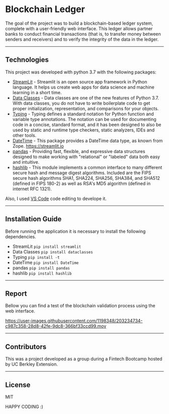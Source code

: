 # Blockchain Ledger

The goal of the project was to build a blockchain-based ledger system, complete with a user-friendly web interface. This ledger allows partner banks to conduct financial transactions (that is, to transfer money between senders and receivers) and to verify the integrity of the data in the ledger.

---

## Technologies

This project was developed with python 3.7 with the following packages:

* [StreamLit](https://streamlit.io) - Streamlit is an open source app framework in Python language. It helps us create web apps for data science and machine learning in a short time.
* [Data Classes](https://github.com/ericvsmith/dataclasses) - Data classes are one of the new features of Python 3.7. With data classes, you do not have to write boilerplate code to get proper initialization, representation, and comparisons for your objects.
* [Typing](https://pypi.org/project/typing/) - Typing defines a standard notation for Python function and variable type annotations. The notation can be used for documenting code in a concise, standard format, and it has been designed to also be used by static and runtime type checkers, static analyzers, IDEs and other tools.
* [DateTime](https://pypi.org/project/DateTime/) - This package provides a DateTime data type, as known from Zope.
https://streamlit.io
* [pandas](https://github.com/pandas-dev/pandas) - Providing fast, flexible, and expressive data structures designed to make working with "relational" or "labeled" data both easy and intuitive.
* [hashlib](https://docs.python.org/3/library/hashlib.html) - This module implements a common interface to many different secure hash and message digest algorithms. Included are the FIPS secure hash algorithms SHA1, SHA224, SHA256, SHA384, and SHA512 (defined in FIPS 180-2) as well as RSA's MD5 algorithm (defined in internet RFC 1321).

Also, I used [VS Code](https://code.visualstudio.com) code editing to develope it.

---

## Installation Guide

Before running the application it is necessary to install the following dependencies.

* StreamLit
```pip install streamlit``` 
* Data Classes
```pip install dataclasses``` 
* Typing
```pip install -t``` 
* DateTime
```pip install DateTime``` 
* pandas
```pip install pandas``` 
* hashlib
```pip install hashlib```


---

## Report

Bellow you can find a test of the blockchain validation process using the web interface.

https://user-images.githubusercontent.com/1198348/203234734-c987c358-28d8-42fe-9dc8-366bf33ccd99.mov


---

## Contributors

This was a project developed as a group during a Fintech Bootcamp hosted by UC Berkley Extension. 

---

## License
MIT



HAPPY CODING :) 


